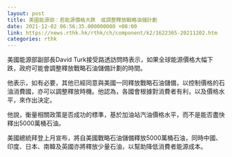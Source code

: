 ```yaml
---
layout: post
title: 美國能源部：若能源價格大跌　或調整釋放戰略油儲計劃
date: 2021-12-02 06:56:35.000000000 +08:00
link: https://news.rthk.hk/rthk/ch/component/k2/1622365-20211202.htm
categories: rthk
---
```


美國能源部副部長David Turk接受路透訪問時表示，如果全球能源價格大幅下跌，政府可能會調整釋放戰略石油儲備計劃的時間。

他表示，如有必要，其他已經同意與美國一同釋放戰略石油儲備，以控制價格的石油消費國，亦可以調整釋放時機。他認為，各國會根據對消費者有利，以及價格水平，來作出決定。

他說，衡量相關政策是否成功的標準，基於加油站汽油價格水平，而不是能否盡快釋出5000萬桶石油。

美國總統拜登上月宣布，將自美國戰略石油儲備釋放5000萬桶石油，同時中國、印度、日本、南韓及英國亦將釋放少量石油，以幫助降低消費者能源成本。
